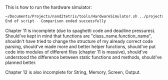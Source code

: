 This is how to run the hardware simulator:
```bash
~/Documents/Projects/nand2tetris/tools/HardwareSimulator.sh ../projects/The-Elements-of-Computing-Systems/1/Not.tst
End of script - Comparison ended successfully
```
Chapter 11 is incomplete (due to spaghetti code and deadline pressures). Should've kept in mind that functions are "class\_name.function\_name", shouldn't have tried to change the structure of my already correct code parsing, should've made more and better helper functions, should've put code into modules of different files (chapter 11 is massive), should've understood the difference between static functions and methods, should've planned better.

Chapter 12 is also incomplete for String, Memory, Screen, Output.
